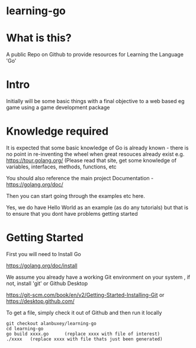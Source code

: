 # learning-go

# What is this?

A public Repo on Github to provide resources for Learning the Language 'Go' 

# Intro

Initially will be some basic things with a final objective to a web based eg game using a
game development package

# Knowledge required

It is expected that some basic knowledge of Go is already known - there is no point
in re-inventing the wheel when great resouces already exist e.g. https://tour.golang.org/
(Please read that site, get some knowledge of variables, interfaces, methods, functions,
etc

You should also reference the main project Documentation - https://golang.org/doc/

Then you can start going through the examples etc here.

Yes, we do have Hello World as an example (as do any tutorials) but that is to ensure that 
you dont have problems getting started

# Getting Started

First you will need to Install Go

https://golang.org/doc/install

We assume you already have a working Git environment on your system , if not, install 'git'
or Github Desktop

https://git-scm.com/book/en/v2/Getting-Started-Installing-Git or 
https://desktop.github.com/

To get a file, simply check it out of Github and then run it locally 

```
git checkout alanbuxey/learning-go
cd learning-go
go build xxxx.go      (replace xxxx with file of interest)
./xxxx   (replace xxxx with file thats just been generated)
```

